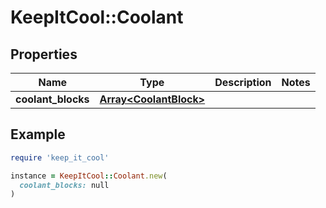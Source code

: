 # KeepItCool::Coolant

## Properties

| Name | Type | Description | Notes |
| ---- | ---- | ----------- | ----- |
| **coolant_blocks** | [**Array&lt;CoolantBlock&gt;**](CoolantBlock.md) |  |  |

## Example

```ruby
require 'keep_it_cool'

instance = KeepItCool::Coolant.new(
  coolant_blocks: null
)
```

